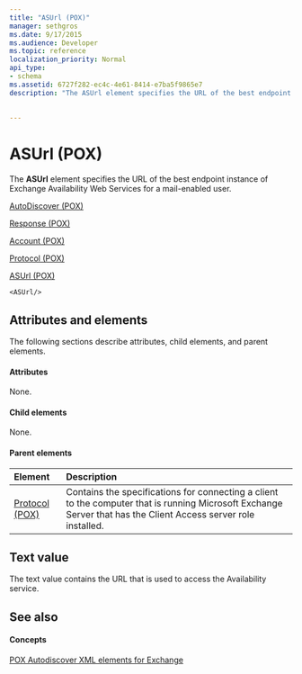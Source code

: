 ```yaml
---
title: "ASUrl (POX)"
manager: sethgros
ms.date: 9/17/2015
ms.audience: Developer
ms.topic: reference
localization_priority: Normal
api_type:
- schema
ms.assetid: 6727f282-ec4c-4e61-8414-e7ba5f9865e7
description: "The ASUrl element specifies the URL of the best endpoint instance of Exchange Availability Web Services for a mail-enabled user."
 
 
---
```


# ASUrl (POX)

The **ASUrl** element specifies the URL of the best endpoint instance of Exchange Availability Web Services for a mail-enabled user. 
  
[AutoDiscover (POX)](autodiscover-pox.md)
  
[Response (POX)](response-pox.md)
  
[Account (POX)](account-pox.md)
  
[Protocol (POX)](protocol-pox.md)
  
[ASUrl (POX)](asurl-pox.md)
  
```
<ASUrl/>
```

## Attributes and elements

The following sections describe attributes, child elements, and parent elements.
  
#### Attributes

None.
  
#### Child elements

None.
  
#### Parent elements

|**Element**|**Description**|
|:-----|:-----|
|[Protocol (POX)](protocol-pox.md) <br/> |Contains the specifications for connecting a client to the computer that is running Microsoft Exchange Server that has the Client Access server role installed.  <br/> |
   
## Text value

The text value contains the URL that is used to access the Availability service.
  
## See also

#### Concepts

[POX Autodiscover XML elements for Exchange](pox-autodiscover-xml-elements-for-exchange.md)

